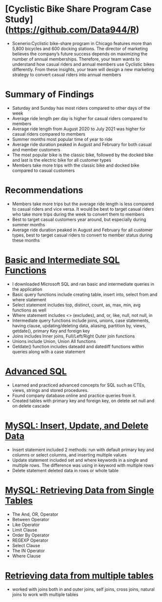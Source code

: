 
# [Cyclistic Bike Share Program Case Study] (https://github.com/Data944/R)
* Scenerio:Cyclistic bike-share program in Chicago features more than 5,800 bicycles and 600 docking stations. The director
of marketing believes the company’s future success depends on maximizing the number of annual memberships. Therefore,
your team wants to understand how casual riders and annual members use Cyclistic bikes differently. From these insights,
your team will design a new marketing strategy to convert casual riders into annual members

# Summary of  Findings
* Saturday and Sunday has most riders compared to other days of the week
* Average ride length per day is higher for casual riders compared to members
* Average ride length from August 2020 to July 2021 was higher for casual riders compared to members
* Summer months most popular time of year to ride
* Average ride duration peaked in August and February for both casual and member customers
* The most popular bike is the classic bike,  followed by the docked bike and last is the electric bike for all customer types
*  Members take more trips with the classic bike and docked bike compared to casual customers

# Recommendations
* Members take more trips but the average ride length is less compared to casual riders and vice versa. It would be best to target casual riders who take more trips during the week to convert them to members
* Best to target casual customers year around, but especially during summer months
* Average ride duration peaked in August  and February for all customer types, best to target casual riders to convert to member status during these months

# [Basic and Intermediate SQL Functions](https://github.com/Data944/SQL)
*	I downloaded Microsoft SQL and ran basic and intermediate queries in the application
*	Basic query functions include creating table, insert into, select from and where statement
*	Select statement includes top, distinct, count, as, max, min, avg functions as well
*	Where statement includes <> (excludes), and, or, like, null, not null, in
* Intermediate query functions include joins, unions, case statements, having clause, updating/deleting data, aliasing, partition by, views, getdate(), primary Key and foreign key
* Joins includes Inner joins, Full/Left/Right Outer join functions
* Unions include Union, Union All functions
* Getdate() function includes dateadd and datediff functions within queries along with a case statement

# [Advanced SQL](https://github.com/Data944/Advanced_SQL)
* Learned and practiced advanced concepts for SQL such as CTEs, views, strings and stored procedures.
* Found company database online and practice queries from it.
* Created tables with primary key and foreign key, on delete set null and on delete cascade

# [MySQL: Insert, Update, and Delete Data](https://github.com/Data944/MySQL)
* Insert statement included 2 methods: run with default primary key and columns or select columns,  and inserting multiple values
* Update statement included set and where keywords in a single and multiple rows. The difference was using in keyword with multiple rows
* Delete statement deleted data in rows or whole table


# [MySQL: Retrieving Data from Single Tables](https://github.com/Data944/Retrieving-Data-from-Single-Tables-MySQL)
* The And, OR, Operator
* Between Operator
* Like Operator
* Limit Clause
* Order By Operator
* REGEXP Operator
* Select Clause
* The IN Operator
* Where Clause

# [Retrieving data from multiple tables](https://github.com/Data944/Retrieving-data-from-multiple-tables)
*  worked with joins both in and outer joins, self joins, cross joins, natural joins to work with multiple tables

